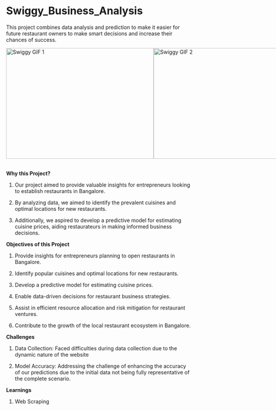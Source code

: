 # Swiggy_Business_Analysis
This project combines data analysis and prediction to make it easier for future restaurant owners to make smart decisions and increase their chances of success.

<div style="display: flex; justify-content: space-between;">
    <img src="https://github.com/MaasahebbiUstad/Swiggy_Business_Analysis/assets/137813961/8104a85a-5823-49ec-9e6d-1b9a4b16a0b8" alt="Swiggy GIF 1" width="400" height="300">
    <img src="https://github.com/MaasahebbiUstad/Swiggy_Business_Analysis/assets/137813961/f2f97936-ebd6-40a0-acfb-e9c71f064ab6" alt="Swiggy GIF 2" width="400" height="300">
</div>

<br/>



**Why this Project?**

1. Our project aimed to provide valuable insights for entrepreneurs looking to establish restaurants in Bangalore.

2. By analyzing data, we aimed to identify the prevalent cuisines and optimal locations for new restaurants.
 
3. Additionally, we aspired to develop a predictive model for estimating cuisine prices, aiding restaurateurs in making informed business decisions.

**Objectives of this Project**

1. Provide insights for entrepreneurs planning to open restaurants in Bangalore.
 
2. Identify popular cuisines and optimal locations for new restaurants.
 
3. Develop a predictive model for estimating cuisine prices.
 
4. Enable data-driven decisions for restaurant business strategies.
 
5. Assist in efficient resource allocation and risk mitigation for restaurant ventures.
 
6. Contribute to the growth of the local restaurant ecosystem in Bangalore.

**Challenges**

1. Data Collection: Faced difficulties during data collection due to the dynamic nature of the website

2. Model Accuracy: Addressing the challenge of enhancing the accuracy of our predictions due to the initial data not being fully representative of the complete scenario.

**Learnings**

1. Web Scraping




   
